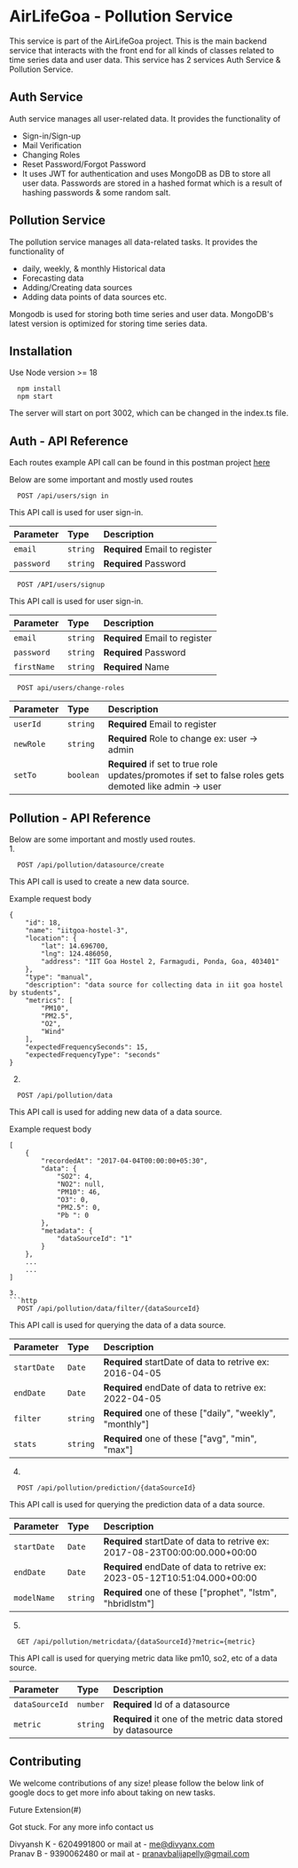 # AirLifeGoa - Pollution Service  

This service is part of the AirLifeGoa project. This is the main backend service that interacts with the front end for all kinds of classes related to time series data and user data. This service has 2 services Auth Service & Pollution Service.

## Auth Service
Auth service manages all user-related data. It provides the functionality of 
 - Sign-in/Sign-up
 - Mail Verification
 - Changing Roles
 - Reset Password/Forgot Password
 - It uses JWT for authentication and uses MongoDB as DB to store all user data. Passwords are stored in a hashed format which is a result of hashing passwords &  some random salt.


## Pollution Service
The pollution service manages all data-related tasks. It provides the functionality of 
 - daily, weekly, & monthly Historical data 
 - Forecasting data
 - Adding/Creating data sources
 - Adding data points of data sources etc.

Mongodb is used for storing both time series and user data. MongoDB's latest version is optimized for storing time series data.





## Installation

Use Node version >= 18

```
  npm install
  npm start
```

The server will start on port 3002, which can be changed in the index.ts file.






## Auth - API Reference

Each routes example API call can be found in this postman project [here](here)

Below are some important and mostly used routes
```http
  POST /api/users/sign in
```
  This API call is used for user sign-in.

| Parameter | Type     | Description                |
| :-------- | :------- | :------------------------- |
| `email` | `string` | **Required** Email to register |
| `password` | `string` | **Required**  Password |

```http
  POST /API/users/signup
```
  This API call is used for user sign-in.

| Parameter | Type     | Description                |
| :-------- | :------- | :------------------------- |
| `email` | `string` | **Required** Email to register |
| `password` | `string` | **Required**  Password |
| `firstName` | `string` |  **Required** Name | 

```http
  POST api/users/change-roles
```

| Parameter | Type     | Description                |
| :-------- | :------- | :------------------------- |
| `userId` | `string` | **Required** Email to register |
| `newRole` | `string` | **Required**  Role to change ex: user -> admin |
| `setTo` | `boolean` |  **Required** if set to true role updates/promotes if set to false roles gets demoted like admin -> user | 


## Pollution - API Reference

Below are some important and mostly used routes.        
1. 
```http
  POST /api/pollution/datasource/create
```
  This API call is used to create a new data source.

Example request body
``` 
{
    "id": 18,
    "name": "iitgoa-hostel-3",
    "location": {
        "lat": 14.696700,
        "lng": 124.486050,
        "address": "IIT Goa Hostel 2, Farmagudi, Ponda, Goa, 403401"
    },
    "type": "manual",
    "description": "data source for collecting data in iit goa hostel by students",
    "metrics": [
        "PM10",
        "PM2.5",
        "O2",
        "Wind"
    ],
    "expectedFrequencySeconds": 15,
    "expectedFrequencyType": "seconds"
}
```

2. 
```http
  POST /api/pollution/data
```
  This API call is used for adding new data of a data source.

Example request body
```
[
    {
        "recordedAt": "2017-04-04T00:00:00+05:30",
        "data": {
            "SO2": 4,
            "NO2": null,
            "PM10": 46,
            "O3": 0,
            "PM2.5": 0,
            "Pb ": 0
        },
        "metadata": {
            "dataSourceId": "1"
        }
    },
    ...
    ...
]

3. 
```http
  POST /api/pollution/data/filter/{dataSourceId}
```
  This API call is used for querying the data of a data source.

| Parameter | Type     | Description                |
| :-------- | :------- | :------------------------- |
| `startDate` | `Date` | **Required**  startDate of data to retrive ex: 2016-04-05 |
| `endDate` | `Date` | **Required**   endDate of data to retrive ex: 2022-04-05 |
| `filter` | `string` |  **Required**  one of these ["daily", "weekly", "monthly"]| 
| `stats` | `string` |  **Required** one of these ["avg", "min", "max"]|

4. 
```http
  POST /api/pollution/prediction/{dataSourceId}
```
This API call is used for querying the prediction data of a data source.

| Parameter | Type     | Description                |
| :-------- | :------- | :------------------------- |
| `startDate` | `Date` | **Required**  startDate of data to retrive ex: 2017-08-23T00:00:00.000+00:00 |
| `endDate` | `Date` | **Required**   endDate of data to retrive ex: 2023-05-12T10:51:04.000+00:00 |
| `modelName` | `string` |  **Required**  one of these ["prophet", "lstm", "hbridlstm"]| 

5. 
```http
  GET /api/pollution/metricdata/{dataSourceId}?metric={metric}
```
This API call is used for querying metric data like pm10, so2, etc of a data source.

| Parameter | Type     | Description                |
| :-------- | :------- | :------------------------- |
| `dataSourceId` | `number` | **Required**  Id of a datasource |
| `metric` | `string` | **Required**  it one of the metric data stored by datasource |

## Contributing

We welcome contributions of any size! please follow the below link of google docs to get more info about taking on new tasks.

Future Extension(#)

Got stuck. For any more info contact us

Divyansh K - 6204991800 or mail at - me@divyanx.com        
Pranav B - 9390062480  or mail at - pranavbalijapelly@gmail.com
